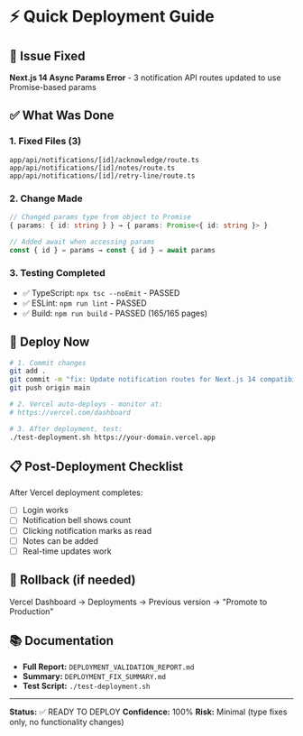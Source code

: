 # ⚡ Quick Deployment Guide

## 🎯 Issue Fixed
**Next.js 14 Async Params Error** - 3 notification API routes updated to use Promise-based params

## ✅ What Was Done

### 1. Fixed Files (3)
```
app/api/notifications/[id]/acknowledge/route.ts
app/api/notifications/[id]/notes/route.ts
app/api/notifications/[id]/retry-line/route.ts
```

### 2. Change Made
```typescript
// Changed params type from object to Promise
{ params: { id: string } } → { params: Promise<{ id: string }> }

// Added await when accessing params
const { id } = params → const { id } = await params
```

### 3. Testing Completed
- ✅ TypeScript: `npx tsc --noEmit` - PASSED
- ✅ ESLint: `npm run lint` - PASSED
- ✅ Build: `npm run build` - PASSED (165/165 pages)

## 🚀 Deploy Now

```bash
# 1. Commit changes
git add .
git commit -m "fix: Update notification routes for Next.js 14 compatibility"
git push origin main

# 2. Vercel auto-deploys - monitor at:
# https://vercel.com/dashboard

# 3. After deployment, test:
./test-deployment.sh https://your-domain.vercel.app
```

## 📋 Post-Deployment Checklist

After Vercel deployment completes:

- [ ] Login works
- [ ] Notification bell shows count
- [ ] Clicking notification marks as read
- [ ] Notes can be added
- [ ] Real-time updates work

## 🔄 Rollback (if needed)

Vercel Dashboard → Deployments → Previous version → "Promote to Production"

## 📚 Documentation

- **Full Report:** `DEPLOYMENT_VALIDATION_REPORT.md`
- **Summary:** `DEPLOYMENT_FIX_SUMMARY.md`
- **Test Script:** `./test-deployment.sh`

---

**Status:** ✅ READY TO DEPLOY
**Confidence:** 100%
**Risk:** Minimal (type fixes only, no functionality changes)
